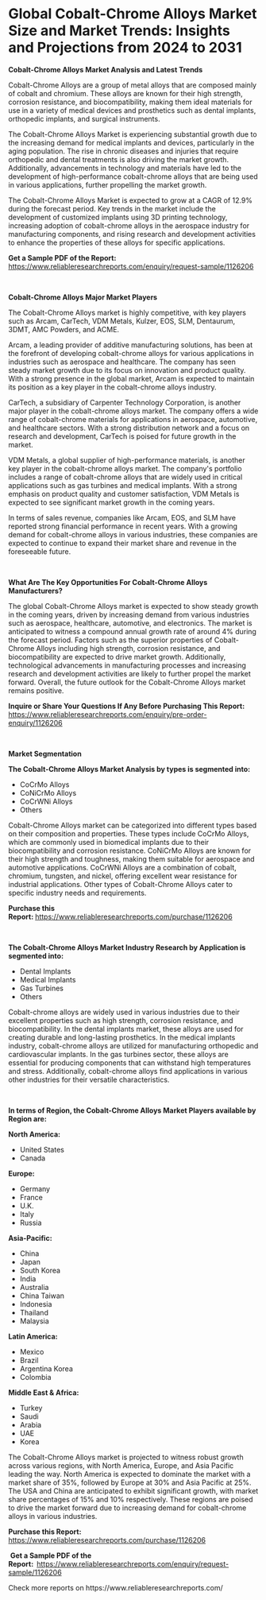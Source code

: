 <p><h1>Global Cobalt-Chrome Alloys Market Size and Market Trends: Insights and Projections from 2024 to 2031</h1></p><p><strong>Cobalt-Chrome Alloys Market Analysis and Latest Trends</strong></p>
<p><p>Cobalt-Chrome Alloys are a group of metal alloys that are composed mainly of cobalt and chromium. These alloys are known for their high strength, corrosion resistance, and biocompatibility, making them ideal materials for use in a variety of medical devices and prosthetics such as dental implants, orthopedic implants, and surgical instruments. </p><p>The Cobalt-Chrome Alloys Market is experiencing substantial growth due to the increasing demand for medical implants and devices, particularly in the aging population. The rise in chronic diseases and injuries that require orthopedic and dental treatments is also driving the market growth. Additionally, advancements in technology and materials have led to the development of high-performance cobalt-chrome alloys that are being used in various applications, further propelling the market growth.</p><p>The Cobalt-Chrome Alloys Market is expected to grow at a CAGR of 12.9% during the forecast period. Key trends in the market include the development of customized implants using 3D printing technology, increasing adoption of cobalt-chrome alloys in the aerospace industry for manufacturing components, and rising research and development activities to enhance the properties of these alloys for specific applications.</p></p>
<p><strong>Get a Sample PDF of the Report:&nbsp;</strong> <a href="https://www.reliableresearchreports.com/enquiry/request-sample/1126206">https://www.reliableresearchreports.com/enquiry/request-sample/1126206</a></p>
<p>&nbsp;</p>
<p><strong>Cobalt-Chrome Alloys Major Market Players</strong></p>
<p><p>The Cobalt-Chrome Alloys market is highly competitive, with key players such as Arcam, CarTech, VDM Metals, Kulzer, EOS, SLM, Dentaurum, 3DMT, AMC Powders, and ACME. </p><p>Arcam, a leading provider of additive manufacturing solutions, has been at the forefront of developing cobalt-chrome alloys for various applications in industries such as aerospace and healthcare. The company has seen steady market growth due to its focus on innovation and product quality. With a strong presence in the global market, Arcam is expected to maintain its position as a key player in the cobalt-chrome alloys industry.</p><p>CarTech, a subsidiary of Carpenter Technology Corporation, is another major player in the cobalt-chrome alloys market. The company offers a wide range of cobalt-chrome materials for applications in aerospace, automotive, and healthcare sectors. With a strong distribution network and a focus on research and development, CarTech is poised for future growth in the market.</p><p>VDM Metals, a global supplier of high-performance materials, is another key player in the cobalt-chrome alloys market. The company's portfolio includes a range of cobalt-chrome alloys that are widely used in critical applications such as gas turbines and medical implants. With a strong emphasis on product quality and customer satisfaction, VDM Metals is expected to see significant market growth in the coming years.</p><p>In terms of sales revenue, companies like Arcam, EOS, and SLM have reported strong financial performance in recent years. With a growing demand for cobalt-chrome alloys in various industries, these companies are expected to continue to expand their market share and revenue in the foreseeable future.</p></p>
<p>&nbsp;</p>
<p><strong>What Are The Key Opportunities For Cobalt-Chrome Alloys Manufacturers?</strong></p>
<p><p>The global Cobalt-Chrome Alloys market is expected to show steady growth in the coming years, driven by increasing demand from various industries such as aerospace, healthcare, automotive, and electronics. The market is anticipated to witness a compound annual growth rate of around 4% during the forecast period. Factors such as the superior properties of Cobalt-Chrome Alloys including high strength, corrosion resistance, and biocompatibility are expected to drive market growth. Additionally, technological advancements in manufacturing processes and increasing research and development activities are likely to further propel the market forward. Overall, the future outlook for the Cobalt-Chrome Alloys market remains positive.</p></p>
<p><strong>Inquire or Share Your Questions If Any Before Purchasing This Report:</strong> <a href="https://www.reliableresearchreports.com/enquiry/pre-order-enquiry/1126206">https://www.reliableresearchreports.com/enquiry/pre-order-enquiry/1126206</a></p>
<p>&nbsp;</p>
<p><strong>Market Segmentation</strong></p>
<p><strong>The Cobalt-Chrome Alloys Market Analysis by types is segmented into:</strong></p>
<p><ul><li>CoCrMo Alloys</li><li>CoNiCrMo Alloys</li><li>CoCrWNi Alloys</li><li>Others</li></ul></p>
<p><p>Cobalt-Chrome Alloys market can be categorized into different types based on their composition and properties. These types include CoCrMo Alloys, which are commonly used in biomedical implants due to their biocompatibility and corrosion resistance. CoNiCrMo Alloys are known for their high strength and toughness, making them suitable for aerospace and automotive applications. CoCrWNi Alloys are a combination of cobalt, chromium, tungsten, and nickel, offering excellent wear resistance for industrial applications. Other types of Cobalt-Chrome Alloys cater to specific industry needs and requirements.</p></p>
<p><strong>Purchase this Report:&nbsp;</strong><a href="https://www.reliableresearchreports.com/purchase/1126206">https://www.reliableresearchreports.com/purchase/1126206</a></p>
<p>&nbsp;</p>
<p><strong>The Cobalt-Chrome Alloys Market Industry Research by Application is segmented into:</strong></p>
<p><ul><li>Dental Implants</li><li>Medical Implants</li><li>Gas Turbines</li><li>Others</li></ul></p>
<p><p>Cobalt-chrome alloys are widely used in various industries due to their excellent properties such as high strength, corrosion resistance, and biocompatibility. In the dental implants market, these alloys are used for creating durable and long-lasting prosthetics. In the medical implants industry, cobalt-chrome alloys are utilized for manufacturing orthopedic and cardiovascular implants. In the gas turbines sector, these alloys are essential for producing components that can withstand high temperatures and stress. Additionally, cobalt-chrome alloys find applications in various other industries for their versatile characteristics.</p></p>
<p>&nbsp;</p>
<p><strong>In terms of Region, the Cobalt-Chrome Alloys Market Players available by Region are:</strong></p>
<p>
    <p> <strong> North America: </strong>
        <ul>
            <li>United States</li>
            <li>Canada</li>
        </ul>
        </p> 
    <p> <strong> Europe: </strong>
        <ul>
            <li>Germany</li>
            <li>France</li>
            <li>U.K.</li>
            <li>Italy</li>
            <li>Russia</li>
        </ul>
        </p> 
    <p> <strong> Asia-Pacific: </strong>
        <ul>
            <li>China</li>
            <li>Japan</li>
            <li>South Korea</li>
            <li>India</li>
            <li>Australia</li>
            <li>China Taiwan</li>
            <li>Indonesia</li>
            <li>Thailand</li>
            <li>Malaysia</li>
        </ul>
        </p> 
    <p> <strong> Latin America: </strong>
        <ul>
            <li>Mexico</li>
            <li>Brazil</li>
            <li>Argentina Korea</li>
            <li>Colombia</li>
        </ul>
        </p> 
    <p> <strong> Middle East & Africa: </strong>
        <ul>
            <li>Turkey</li>
            <li>Saudi</li>
            <li>Arabia</li>
            <li>UAE</li>
            <li>Korea</li>
        </ul>
    </p>
    </p>
<p><p>The Cobalt-Chrome Alloys market is projected to witness robust growth across various regions, with North America, Europe, and Asia Pacific leading the way. North America is expected to dominate the market with a market share of 35%, followed by Europe at 30% and Asia Pacific at 25%. The USA and China are anticipated to exhibit significant growth, with market share percentages of 15% and 10% respectively. These regions are poised to drive the market forward due to increasing demand for cobalt-chrome alloys in various industries.</p></p>
<p><strong>Purchase this Report: </strong><a href="https://www.reliableresearchreports.com/purchase/1126206">https://www.reliableresearchreports.com/purchase/1126206</a></p>
<p>&nbsp;<strong>Get a Sample PDF of the Report:&nbsp;&nbsp;</strong><a href="https://www.reliableresearchreports.com/enquiry/request-sample/1126206">https://www.reliableresearchreports.com/enquiry/request-sample/1126206</a></p>
<p><strong></strong></p>
<p>Check more reports on https://www.reliableresearchreports.com/</p>